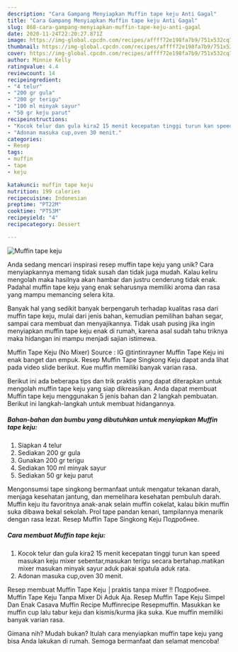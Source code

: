 ```yaml
---
description: "Cara Gampang Menyiapkan Muffin tape keju Anti Gagal"
title: "Cara Gampang Menyiapkan Muffin tape keju Anti Gagal"
slug: 868-cara-gampang-menyiapkan-muffin-tape-keju-anti-gagal
date: 2020-11-24T22:20:27.871Z
image: https://img-global.cpcdn.com/recipes/affff72e198fa7b9/751x532cq70/muffin-tape-keju-foto-resep-utama.jpg
thumbnail: https://img-global.cpcdn.com/recipes/affff72e198fa7b9/751x532cq70/muffin-tape-keju-foto-resep-utama.jpg
cover: https://img-global.cpcdn.com/recipes/affff72e198fa7b9/751x532cq70/muffin-tape-keju-foto-resep-utama.jpg
author: Minnie Kelly
ratingvalue: 4.4
reviewcount: 14
recipeingredient:
- "4 telur"
- "200 gr gula"
- "200 gr terigu"
- "100 ml minyak sayur"
- "50 gr keju parut"
recipeinstructions:
- "Kocok telur dan gula kira2 15 menit kecepatan tinggi turun kan speed masukan keju mixer sebentar,masukan terigu secara bertahap.matikan mixer masukan minyak sayur aduk pakai spatula aduk rata."
- "Adonan masuka cup,oven 30 menit."
categories:
- Resep
tags:
- muffin
- tape
- keju

katakunci: muffin tape keju 
nutrition: 199 calories
recipecuisine: Indonesian
preptime: "PT22M"
cooktime: "PT53M"
recipeyield: "4"
recipecategory: Dessert

---
```



![Muffin tape keju](https://img-global.cpcdn.com/recipes/affff72e198fa7b9/751x532cq70/muffin-tape-keju-foto-resep-utama.jpg)

Anda sedang mencari inspirasi resep muffin tape keju yang unik? Cara menyiapkannya memang tidak susah dan tidak juga mudah. Kalau keliru mengolah maka hasilnya akan hambar dan justru cenderung tidak enak. Padahal muffin tape keju yang enak seharusnya memiliki aroma dan rasa yang mampu memancing selera kita.

Banyak hal yang sedikit banyak berpengaruh terhadap kualitas rasa dari muffin tape keju, mulai dari jenis bahan, kemudian pemilihan bahan segar, sampai cara membuat dan menyajikannya. Tidak usah pusing jika ingin menyiapkan muffin tape keju enak di rumah, karena asal sudah tahu triknya maka hidangan ini mampu menjadi sajian istimewa.

Muffin Tape Keju (No Mixer) Source : IG @tintinrayner Muffin Tape Keju ini enak banget dan empuk. Resep Muffin Tape Singkong Keju dapat anda lihat pada video slide berikut. Kue muffin memiliki banyak varian rasa.


Berikut ini ada beberapa tips dan trik praktis yang dapat diterapkan untuk mengolah muffin tape keju yang siap dikreasikan. Anda dapat membuat Muffin tape keju menggunakan 5 jenis bahan dan 2 langkah pembuatan. Berikut ini langkah-langkah untuk membuat hidangannya.

<!--inarticleads1-->

##### Bahan-bahan dan bumbu yang dibutuhkan untuk menyiapkan Muffin tape keju:

1. Siapkan 4 telur
1. Sediakan 200 gr gula
1. Gunakan 200 gr terigu
1. Sediakan 100 ml minyak sayur
1. Sediakan 50 gr keju parut


Mengonsumsi tape singkong bermanfaat untuk mengatur tekanan darah, menjaga kesehatan jantung, dan memelihara kesehatan pembuluh darah. Muffin keju itu favoritnya anak-anak selain muffin cokelat, kalau bikin muffin suka dibawa bekal sekolah. Prol tape pandan kenari, tampilannya menarik dengan rasa lezat. Resep Muffin Tape Singkong Keju Подробнее. 

<!--inarticleads2-->

##### Cara membuat Muffin tape keju:

1. Kocok telur dan gula kira2 15 menit kecepatan tinggi turun kan speed masukan keju mixer sebentar,masukan terigu secara bertahap.matikan mixer masukan minyak sayur aduk pakai spatula aduk rata.
1. Adonan masuka cup,oven 30 menit.


Resep membuat Muffin Tape Keju │praktis tanpa mixer !! Подробнее. Muffin Tape Keju Tanpa Mixer Di Aduk Aja. Resep Muffin Tape Keju Simpel Dan Enak Casava Muffin Recipe Muffinrecipe Resepmuffin. Masukkan ke muffin cup lalu tabur keju dan kismis/kurma jika suka. Kue muffin memiliki banyak varian rasa. 

Gimana nih? Mudah bukan? Itulah cara menyiapkan muffin tape keju yang bisa Anda lakukan di rumah. Semoga bermanfaat dan selamat mencoba!
